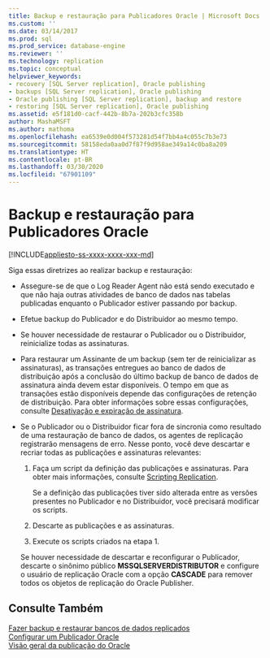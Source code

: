```yaml
---
title: Backup e restauração para Publicadores Oracle | Microsoft Docs
ms.custom: ''
ms.date: 03/14/2017
ms.prod: sql
ms.prod_service: database-engine
ms.reviewer: ''
ms.technology: replication
ms.topic: conceptual
helpviewer_keywords:
- recovery [SQL Server replication], Oracle publishing
- backups [SQL Server replication], Oracle publishing
- Oracle publishing [SQL Server replication], backup and restore
- restoring [SQL Server replication], Oracle publishing
ms.assetid: e5f181d0-cacf-442b-8b7a-202b3cfc358b
author: MashaMSFT
ms.author: mathoma
ms.openlocfilehash: ea6539e0d004f573281d54f7bb4a4c055c7b3e73
ms.sourcegitcommit: 58158eda0aa0d7f87f9d958ae349a14c0ba8a209
ms.translationtype: HT
ms.contentlocale: pt-BR
ms.lasthandoff: 03/30/2020
ms.locfileid: "67901109"
---
```

# <a name="backup-and-restore-for-oracle-publishers"></a>Backup e restauração para Publicadores Oracle
[!INCLUDE[appliesto-ss-xxxx-xxxx-xxx-md](../../../includes/appliesto-ss-xxxx-xxxx-xxx-md.md)]

  Siga essas diretrizes ao realizar backup e restauração:  
  
-   Assegure-se de que o Log Reader Agent não está sendo executado e que não haja outras atividades de banco de dados nas tabelas publicadas enquanto o Publicador estiver passando por backup.  
  
-   Efetue backup do Publicador e do Distribuidor ao mesmo tempo.  
  
-   Se houver necessidade de restaurar o Publicador ou o Distribuidor, reinicialize todas as assinaturas.  
  
-   Para restaurar um Assinante de um backup (sem ter de reinicializar as assinaturas), as transações entregues ao banco de dados de distribuição após a conclusão do último backup de banco de dados de assinatura ainda devem estar disponíveis. O tempo em que as transações estão disponíveis depende das configurações de retenção de distribuição. Para obter informações sobre essas configurações, consulte [Desativação e expiração de assinatura](../../../relational-databases/replication/subscription-expiration-and-deactivation.md).  
  
-   Se o Publicador ou o Distribuidor ficar fora de sincronia como resultado de uma restauração de banco de dados, os agentes de replicação registrarão mensagens de erro. Nesse ponto, você deve descartar e recriar todas as publicações e assinaturas relevantes:  
  
    1.  Faça um script da definição das publicações e assinaturas. Para obter mais informações, consulte [Scripting Replication](../../../relational-databases/replication/scripting-replication.md).  
  
         Se a definição das publicações tiver sido alterada entre as versões presentes no Publicador e no Distribuidor, você precisará modificar os scripts.  
  
    2.  Descarte as publicações e as assinaturas.  
  
    3.  Execute os scripts criados na etapa 1.  
  
     Se houver necessidade de descartar e reconfigurar o Publicador, descarte o sinônimo público **MSSQLSERVERDISTRIBUTOR** e configure o usuário de replicação Oracle com a opção **CASCADE** para remover todos os objetos de replicação do Oracle Publisher.  
  
## <a name="see-also"></a>Consulte Também  
 [Fazer backup e restaurar bancos de dados replicados](../../../relational-databases/replication/administration/back-up-and-restore-replicated-databases.md)   
 [Configurar um Publicador Oracle](../../../relational-databases/replication/non-sql/configure-an-oracle-publisher.md)   
 [Visão geral da publicação do Oracle](../../../relational-databases/replication/non-sql/oracle-publishing-overview.md)  
  
  
